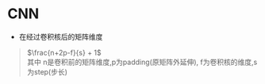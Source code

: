 # CNN

* 在经过卷积核后的矩阵维度
> $\frac{n+2p-f}{s} + 1$  
> 其中 n是卷积前的矩阵维度,p为padding(原矩阵外延伸), f为卷积核的维度,s为step(步长)
